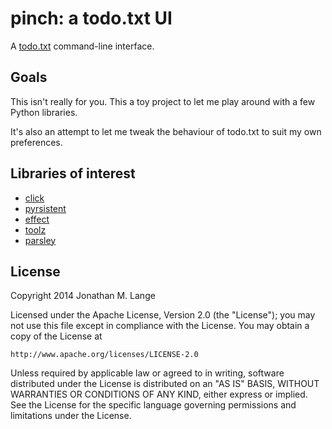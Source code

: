 # pinch: a todo.txt UI

A [todo.txt](http://todotxt.com/) command-line interface.

## Goals

This isn't really for you. This a toy project to let me play around with a few
Python libraries.

It's also an attempt to let me tweak the behaviour of todo.txt to suit my own
preferences.

## Libraries of interest

* [click](http://click.pocoo.org/)
* [pyrsistent](http://pyrsistent.readthedocs.org/en/latest/)
* [effect](https://github.com/radix/effect)
* [toolz](http://toolz.readthedocs.org/en/latest/)
* [parsley](http://parsley.readthedocs.org/en/latest/)


## License

Copyright 2014 Jonathan M. Lange

Licensed under the Apache License, Version 2.0 (the "License");
you may not use this file except in compliance with the License.
You may obtain a copy of the License at

    http://www.apache.org/licenses/LICENSE-2.0

Unless required by applicable law or agreed to in writing, software
distributed under the License is distributed on an "AS IS" BASIS,
WITHOUT WARRANTIES OR CONDITIONS OF ANY KIND, either express or implied.
See the License for the specific language governing permissions and
limitations under the License.
